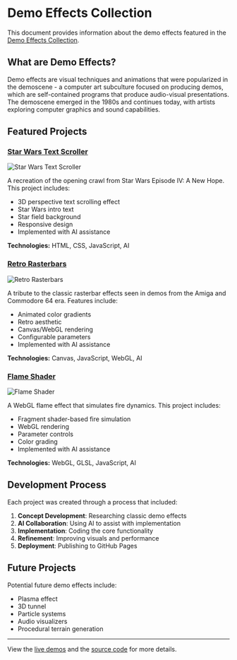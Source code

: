 # Demo Effects Collection

This document provides information about the demo effects featured in the [Demo Effects Collection](https://cunya.github.io/github-landing-page/).

## What are Demo Effects?

Demo effects are visual techniques and animations that were popularized in the demoscene - a computer art subculture focused on producing demos, which are self-contained programs that produce audio-visual presentations. The demoscene emerged in the 1980s and continues today, with artists exploring computer graphics and sound capabilities.

## Featured Projects

### [Star Wars Text Scroller](https://cunya.github.io/StarWarsScroller/)

![Star Wars Text Scroller](https://cunya.github.io/github-landing-page/star-wars-scroller.png)

A recreation of the opening crawl from Star Wars Episode IV: A New Hope. This project includes:

- 3D perspective text scrolling effect
- Star Wars intro text
- Star field background
- Responsive design
- Implemented with AI assistance

**Technologies:** HTML, CSS, JavaScript, AI

### [Retro Rasterbars](https://cunya.github.io/Rasterbars/)

![Retro Rasterbars](https://cunya.github.io/github-landing-page/rasterbars.png)

A tribute to the classic rasterbar effects seen in demos from the Amiga and Commodore 64 era. Features include:

- Animated color gradients
- Retro aesthetic
- Canvas/WebGL rendering
- Configurable parameters
- Implemented with AI assistance

**Technologies:** Canvas, JavaScript, WebGL, AI

### [Flame Shader](https://cunya.github.io/FlameShader/)

![Flame Shader](https://cunya.github.io/github-landing-page/flame-shader.png)

A WebGL flame effect that simulates fire dynamics. This project includes:

- Fragment shader-based fire simulation
- WebGL rendering
- Parameter controls
- Color grading
- Implemented with AI assistance

**Technologies:** WebGL, GLSL, JavaScript, AI

## Development Process

Each project was created through a process that included:

1. **Concept Development**: Researching classic demo effects
2. **AI Collaboration**: Using AI to assist with implementation
3. **Implementation**: Coding the core functionality
4. **Refinement**: Improving visuals and performance
5. **Deployment**: Publishing to GitHub Pages

## Future Projects

Potential future demo effects include:

- Plasma effect
- 3D tunnel
- Particle systems
- Audio visualizers
- Procedural terrain generation

---

View the [live demos](https://cunya.github.io/github-landing-page/) and the [source code](https://github.com/Cunya/github-landing-page) for more details. 